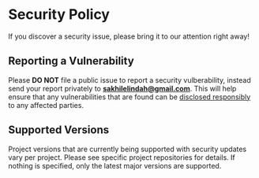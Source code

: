 # Security Policy

If you discover a security issue, please bring it to our attention right away!

## Reporting a Vulnerability
 
Please **DO NOT** file a public issue to report a security vulberability, instead send your report privately to **sakhilelindah@gmail.com**. This will help ensure that any vulnerabilities that are found can be [disclosed responsibly](https://en.wikipedia.org/wiki/Responsible_disclosure) to any affected parties.

## Supported Versions
Project versions that are currently being supported with security updates vary per project.
Please see specific project repositories for details.
If nothing is specified, only the latest major versions are supported.

